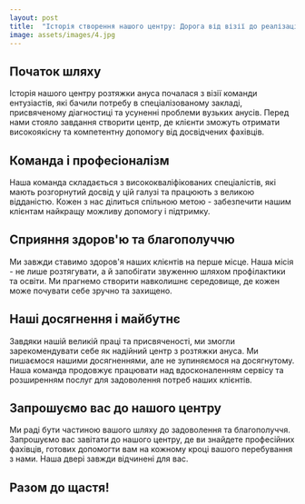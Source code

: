 ```yaml
---
layout: post
title:  "Історія створення нашого центру: Дорога від візії до реалізації"
image: assets/images/4.jpg
---
```


## Початок шляху

Історія нашого центру розтяжки ануса почалася з візії команди ентузіастів, які бачили потребу в спеціалізованому закладі, присвяченому діагностиці та усуненні проблеми вузьких анусів. Перед нами стояло завдання створити центр, де клієнти зможуть отримати високоякісну та компетентну допомогу від досвідчених фахівців.

## Команда і професіоналізм

Наша команда складається з висококваліфікованих спеціалістів, які мають розгорнутий досвід у цій галузі та працюють з великою відданістю. Кожен з нас ділиться спільною метою - забезпечити нашим клієнтам найкращу можливу допомогу і підтримку.

## Сприяння здоров'ю та благополуччю

Ми завжди ставимо здоров'я наших клієнтів на перше місце. Наша місія - не лише розтягувати, а й запобігати звуженню шляхом профілактики та освіти. Ми прагнемо створити навколишнє середовище, де кожен може почувати себе зручно та захищено.

## Наші досягнення і майбутнє

Завдяки нашій великій праці та присвяченості, ми змогли зарекомендувати себе як надійний центр з розтяжки ануса. Ми пишаємося нашими досягненнями, але не зупиняємося на досягнутому. Наша команда продовжує працювати над вдосконаленням сервісу та розширенням послуг для задоволення потреб наших клієнтів.

## Запрошуємо вас до нашого центру

Ми раді бути частиною вашого шляху до задоволення та благополуччя. Запрошуємо вас завітати до нашого центру, де ви знайдете професійних фахівців, готових допомогти вам на кожному кроці вашого перебування з нами. Наша двері завжди відчинені для вас.

## Разом до щастя!

